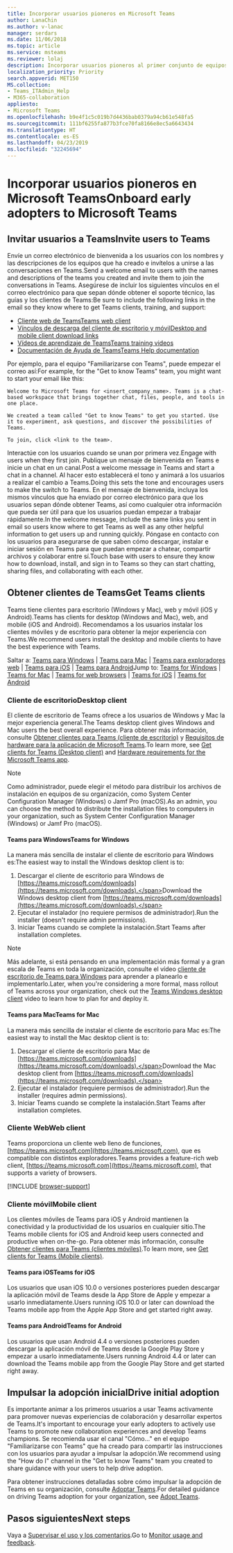 ```yaml
---
title: Incorporar usuarios pioneros en Microsoft Teams
author: LanaChin
ms.author: v-lanac
manager: serdars
ms.date: 11/06/2018
ms.topic: article
ms.service: msteams
ms.reviewer: lolaj
description: Incorporar usuarios pioneros al primer conjunto de equipos y canales que creó en Microsoft Teams.
localization_priority: Priority
search.appverid: MET150
MS.collection:
- Teams_ITAdmin_Help
- M365-collaboration
appliesto:
- Microsoft Teams
ms.openlocfilehash: b9e4f1c5c019b7d4436bab0379a94cb61e548fa5
ms.sourcegitcommit: 111bf6255fa877b3fce70fa8166e8ec5a6643434
ms.translationtype: HT
ms.contentlocale: es-ES
ms.lasthandoff: 04/23/2019
ms.locfileid: "32245694"
---
```

# <a name="onboard-early-adopters-to-microsoft-teams"></a><span data-ttu-id="2b250-103">Incorporar usuarios pioneros en Microsoft Teams</span><span class="sxs-lookup"><span data-stu-id="2b250-103">Onboard early adopters to Microsoft Teams</span></span>

## <a name="invite-users-to-teams"></a><span data-ttu-id="2b250-104">Invitar usuarios a Teams</span><span class="sxs-lookup"><span data-stu-id="2b250-104">Invite users to Teams</span></span>

<span data-ttu-id="2b250-105">Envíe un correo electrónico de bienvenida a los usuarios con los nombres y las descripciones de los equipos que ha creado e invítelos a unirse a las conversaciones en Teams.</span><span class="sxs-lookup"><span data-stu-id="2b250-105">Send a welcome email to users with the names and descriptions of the teams you created and invite them to join the conversations in Teams.</span></span> <span data-ttu-id="2b250-106">Asegúrese de incluir los siguientes vínculos en el correo electrónico para que sepan dónde obtener el soporte técnico, las guías y los clientes de Teams:</span><span class="sxs-lookup"><span data-stu-id="2b250-106">Be sure to include the following links in the email so they know where to get Teams clients, training, and support:</span></span>
- [<span data-ttu-id="2b250-107">Cliente web de Teams</span><span class="sxs-lookup"><span data-stu-id="2b250-107">Teams web client</span></span>](https://teams.microsoft.com)
- [<span data-ttu-id="2b250-108">Vínculos de descarga del cliente de escritorio y móvil</span><span class="sxs-lookup"><span data-stu-id="2b250-108">Desktop and mobile client download links</span></span>](https://teams.microsoft.com/downloads)
- [<span data-ttu-id="2b250-109">Vídeos de aprendizaje de Teams</span><span class="sxs-lookup"><span data-stu-id="2b250-109">Teams training videos</span></span>](https://support.office.com/article/microsoft-teams-video-training-4f108e54-240b-4351-8084-b1089f0d21d7)
- [<span data-ttu-id="2b250-110">Documentación de Ayuda de Teams</span><span class="sxs-lookup"><span data-stu-id="2b250-110">Teams Help documentation</span></span>](https://support.office.com/teams)

<span data-ttu-id="2b250-111">Por ejemplo, para el equipo "Familiarizarse con Teams", puede empezar el correo así:</span><span class="sxs-lookup"><span data-stu-id="2b250-111">For example, for the "Get to know Teams" team, you might want to start your email like this:</span></span>

   ```
   Welcome to Microsoft Teams for <insert_company_name>. Teams is a chat-based workspace that brings together chat, files, people, and tools in one place. 

   We created a team called "Get to know Teams" to get you started. Use it to experiment, ask questions, and discover the possibilities of Teams. 

   To join, click <link to the team>.
   ```

<span data-ttu-id="2b250-112">Interactúe con los usuarios cuando se unan por primera vez.</span><span class="sxs-lookup"><span data-stu-id="2b250-112">Engage with users when they first join.</span></span> <span data-ttu-id="2b250-113">Publique un mensaje de bienvenida en Teams e inicie un chat en un canal.</span><span class="sxs-lookup"><span data-stu-id="2b250-113">Post a welcome message in Teams and start a chat in a channel.</span></span> <span data-ttu-id="2b250-114">Al hacer esto establecerá el tono y animará a los usuarios a realizar el cambio a Teams.</span><span class="sxs-lookup"><span data-stu-id="2b250-114">Doing this sets the tone and encourages users to make the switch to Teams.</span></span> <span data-ttu-id="2b250-115">En el mensaje de bienvenida, incluya los mismos vínculos que ha enviado por correo electrónico para que los usuarios sepan dónde obtener Teams, así como cualquier otra información que pueda ser útil para que los usuarios puedan empezar a trabajar rápidamente.</span><span class="sxs-lookup"><span data-stu-id="2b250-115">In the welcome message, include the same links you sent in email so users know where to get Teams as well as any other helpful information to get users up and running quickly.</span></span> <span data-ttu-id="2b250-116">Póngase en contacto con los usuarios para asegurarse de que saben cómo descargar, instalar e iniciar sesión en Teams para que puedan empezar a chatear, compartir archivos y colaborar entre sí.</span><span class="sxs-lookup"><span data-stu-id="2b250-116">Touch base with users to ensure they know how to download, install, and sign in to Teams so they can start chatting, sharing files, and collaborating with each other.</span></span>  

## <a name="get-teams-clients"></a><span data-ttu-id="2b250-117">Obtener clientes de Teams</span><span class="sxs-lookup"><span data-stu-id="2b250-117">Get Teams clients</span></span>
<span data-ttu-id="2b250-118">Teams tiene clientes para escritorio (Windows y Mac), web y móvil (iOS y Android).</span><span class="sxs-lookup"><span data-stu-id="2b250-118">Teams has clients for desktop (Windows and Mac), web, and mobile (iOS and Android).</span></span> <span data-ttu-id="2b250-119">Recomendamos a los usuarios instalar los clientes móviles y de escritorio para obtener la mejor experiencia con Teams.</span><span class="sxs-lookup"><span data-stu-id="2b250-119">We recommend users install the desktop and mobile clients to have the best experience with Teams.</span></span> 

<span data-ttu-id="2b250-120">Saltar a: [Teams para Windows](#teams-for-windows) | [Teams para Mac](#teams-for-mac) | [Teams para exploradores web](#web-client) | [Teams para iOS](#teams-for-ios) | [Teams para Android](#teams-for-android)</span><span class="sxs-lookup"><span data-stu-id="2b250-120">Jump to: [Teams for Windows](#teams-for-windows) | [Teams for Mac](#teams-for-mac) | [Teams for web browsers](#web-client) | [Teams for iOS](#teams-for-ios) | [Teams for Android](#teams-for-android)</span></span>

### <a name="desktop-client"></a><span data-ttu-id="2b250-121">Cliente de escritorio</span><span class="sxs-lookup"><span data-stu-id="2b250-121">Desktop client</span></span>

<span data-ttu-id="2b250-122">El cliente de escritorio de Teams ofrece a los usuarios de Windows y Mac la mejor experiencia general.</span><span class="sxs-lookup"><span data-stu-id="2b250-122">The Teams desktop client gives Windows and Mac users the best overall experience.</span></span> <span data-ttu-id="2b250-123">Para obtener más información, consulte [Obtener clientes para Teams (cliente de escritorio)](https://docs.microsoft.com/MicrosoftTeams/get-clients#desktop-client) y [Requisitos de hardware para la aplicación de Microsoft Teams](https://docs.microsoft.com/MicrosoftTeams/hardware-requirements-for-the-teams-app).</span><span class="sxs-lookup"><span data-stu-id="2b250-123">To learn more, see [Get clients for Teams (Desktop client)](https://docs.microsoft.com/MicrosoftTeams/get-clients#desktop-client) and [Hardware requirements for the Microsoft Teams app](https://docs.microsoft.com/MicrosoftTeams/hardware-requirements-for-the-teams-app).</span></span>

> [!NOTE]
> <span data-ttu-id="2b250-124">Como administrador, puede elegir el método para distribuir los archivos de instalación en equipos de su organización, como System Center Configuration Manager (Windows) o Jamf Pro (macOS).</span><span class="sxs-lookup"><span data-stu-id="2b250-124">As an admin, you can choose the method to distribute the installation files to computers in your organization, such as System Center Configuration Manager (Windows) or Jamf Pro (macOS).</span></span>

#### <a name="teams-for-windows"></a><span data-ttu-id="2b250-125">Teams para Windows</span><span class="sxs-lookup"><span data-stu-id="2b250-125">Teams for Windows</span></span> 
<span data-ttu-id="2b250-126">La manera más sencilla de instalar el cliente de escritorio para Windows es:</span><span class="sxs-lookup"><span data-stu-id="2b250-126">The easiest way to install the Windows desktop client is to:</span></span>

1. <span data-ttu-id="2b250-127">Descargar el cliente de escritorio para Windows de [https://teams.microsoft.com/downloads](https://teams.microsoft.com/downloads).</span><span class="sxs-lookup"><span data-stu-id="2b250-127">Download the Windows desktop client from [https://teams.microsoft.com/downloads](https://teams.microsoft.com/downloads).</span></span>
2. <span data-ttu-id="2b250-128">Ejecutar el instalador (no requiere permisos de administrador).</span><span class="sxs-lookup"><span data-stu-id="2b250-128">Run the installer (doesn't require admin permissions).</span></span> 
3. <span data-ttu-id="2b250-129">Iniciar Teams cuando se complete la instalación.</span><span class="sxs-lookup"><span data-stu-id="2b250-129">Start Teams after installation completes.</span></span>

> [!NOTE]
> <span data-ttu-id="2b250-130">Más adelante, si está pensando en una implementación más formal y a gran escala de Teams en toda la organización, consulte el vídeo [cliente de escritorio de Teams para Windows](http://aka.ms/teams-clients) para aprender a planearlo e implementarlo.</span><span class="sxs-lookup"><span data-stu-id="2b250-130">Later, when you're considering a more formal, mass rollout of Teams across your organization, check out the [Teams Windows desktop client](http://aka.ms/teams-clients) video to learn how to plan for and deploy it.</span></span> 

#### <a name="teams-for-mac"></a><span data-ttu-id="2b250-131">Teams para Mac</span><span class="sxs-lookup"><span data-stu-id="2b250-131">Teams for Mac</span></span> 
<span data-ttu-id="2b250-132">La manera más sencilla de instalar el cliente de escritorio para Mac es:</span><span class="sxs-lookup"><span data-stu-id="2b250-132">The easiest way to install the Mac desktop client is to:</span></span>

1. <span data-ttu-id="2b250-133">Descargar el cliente de escritorio para Mac de [https://teams.microsoft.com/downloads](https://teams.microsoft.com/downloads).</span><span class="sxs-lookup"><span data-stu-id="2b250-133">Download the Mac desktop client from [https://teams.microsoft.com/downloads](https://teams.microsoft.com/downloads).</span></span>
2. <span data-ttu-id="2b250-134">Ejecutar el instalador (requiere permisos de administrador).</span><span class="sxs-lookup"><span data-stu-id="2b250-134">Run the installer (requires admin permissions).</span></span> 
3. <span data-ttu-id="2b250-135">Iniciar Teams cuando se complete la instalación.</span><span class="sxs-lookup"><span data-stu-id="2b250-135">Start Teams after installation completes.</span></span>

### <a name="web-client"></a><span data-ttu-id="2b250-136">Cliente Web</span><span class="sxs-lookup"><span data-stu-id="2b250-136">Web client</span></span>
<span data-ttu-id="2b250-137">Teams proporciona un cliente web lleno de funciones, [https://teams.microsoft.com](https://teams.microsoft.com), que es compatible con distintos exploradores.</span><span class="sxs-lookup"><span data-stu-id="2b250-137">Teams provides a feature-rich web client, [https://teams.microsoft.com](https://teams.microsoft.com), that supports a variety of browsers.</span></span>

[!INCLUDE [browser-support](includes/browser-support.md)]

### <a name="mobile-client"></a><span data-ttu-id="2b250-138">Cliente móvil</span><span class="sxs-lookup"><span data-stu-id="2b250-138">Mobile client</span></span>

<span data-ttu-id="2b250-139">Los clientes móviles de Teams para iOS y Android mantienen la conectividad y la productividad de los usuarios en cualquier sitio.</span><span class="sxs-lookup"><span data-stu-id="2b250-139">The Teams mobile clients for iOS and Android keep users connected and productive when on-the-go.</span></span> <span data-ttu-id="2b250-140">Para obtener más información, consulte [Obtener clientes para Teams (clientes móviles)](https://docs.microsoft.com/MicrosoftTeams/get-clients#mobile-clients).</span><span class="sxs-lookup"><span data-stu-id="2b250-140">To learn more, see [Get clients for Teams (Mobile clients)](https://docs.microsoft.com/MicrosoftTeams/get-clients#mobile-clients).</span></span>

#### <a name="teams-for-ios"></a><span data-ttu-id="2b250-141">Teams para iOS</span><span class="sxs-lookup"><span data-stu-id="2b250-141">Teams for iOS</span></span> 

<span data-ttu-id="2b250-142">Los usuarios que usan iOS 10.0 o versiones posteriores pueden descargar la aplicación móvil de Teams desde la App Store de Apple y empezar a usarlo inmediatamente.</span><span class="sxs-lookup"><span data-stu-id="2b250-142">Users running iOS 10.0 or later can download the Teams mobile app from the Apple App Store and get started right away.</span></span>  

#### <a name="teams-for-android"></a><span data-ttu-id="2b250-143">Teams para Android</span><span class="sxs-lookup"><span data-stu-id="2b250-143">Teams for Android</span></span> 
<span data-ttu-id="2b250-144">Los usuarios que usan Android 4.4 o versiones posteriores pueden descargar la aplicación móvil de Teams desde la Google Play Store y empezar a usarlo inmediatamente.</span><span class="sxs-lookup"><span data-stu-id="2b250-144">Users running Android 4.4 or later can download the Teams mobile app from the Google Play Store and get started right away.</span></span>  

## <a name="drive-initial-adoption"></a><span data-ttu-id="2b250-145">Impulsar la adopción inicial</span><span class="sxs-lookup"><span data-stu-id="2b250-145">Drive initial adoption</span></span>

<span data-ttu-id="2b250-146">Es importante animar a los primeros usuarios a usar Teams activamente para promover nuevas experiencias de colaboración y desarrollar expertos de Teams.</span><span class="sxs-lookup"><span data-stu-id="2b250-146">It's important to encourage your early adopters to actively use Teams to promote new collaboration experiences and develop Teams champions.</span></span> <span data-ttu-id="2b250-147">Se recomienda usar el canal "Cómo..." en el equipo "Familiarizarse con Teams" que ha creado para compartir las instrucciones con los usuarios para ayudar a impulsar la adopción.</span><span class="sxs-lookup"><span data-stu-id="2b250-147">We recommend using the "How do I" channel in the "Get to know Teams" team you created to share guidance with your users to help drive adoption.</span></span> 

<span data-ttu-id="2b250-148">Para obtener instrucciones detalladas sobre cómo impulsar la adopción de Teams en su organización, consulte [Adoptar Teams](adopt-microsoft-teams-landing-page.md).</span><span class="sxs-lookup"><span data-stu-id="2b250-148">For detailed guidance on driving Teams adoption for your organization, see [Adopt Teams](adopt-microsoft-teams-landing-page.md).</span></span>

## <a name="next-steps"></a><span data-ttu-id="2b250-149">Pasos siguientes</span><span class="sxs-lookup"><span data-stu-id="2b250-149">Next steps</span></span>
<span data-ttu-id="2b250-150">Vaya a [Supervisar el uso y los comentarios](get-started-with-teams-monitor-usage-and-feedback.md).</span><span class="sxs-lookup"><span data-stu-id="2b250-150">Go to [Monitor usage and feedback](get-started-with-teams-monitor-usage-and-feedback.md).</span></span>